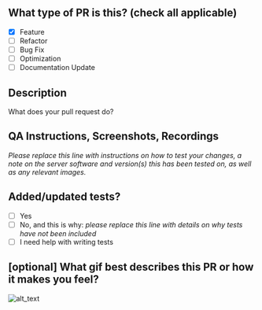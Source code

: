 ## What type of PR is this? (check all applicable)

- [x] Feature
- [ ] Refactor
- [ ] Bug Fix
- [ ] Optimization
- [ ] Documentation Update

## Description
What does your pull request do?

## QA Instructions, Screenshots, Recordings

_Please replace this line with instructions on how to test your changes, a note
on the server software and version(s) this has been tested on, as well as any relevant
images._

## Added/updated tests?

- [ ] Yes
- [ ] No, and this is why: _please replace this line with details on why tests
  have not been included_
- [ ] I need help with writing tests

## [optional] What gif best describes this PR or how it makes you feel?

![alt_text](https://media.giphy.com/media/u0Je4lbiNpC9GrYiQ9/giphy.gif)
